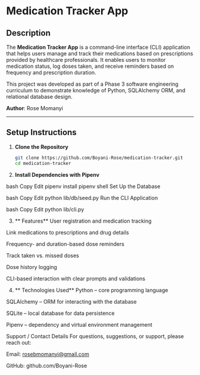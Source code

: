 
# Medication Tracker App

## Description
The **Medication Tracker App** is a command-line interface (CLI) application that helps users manage and track their medications based on prescriptions provided by healthcare professionals. It enables users to monitor medication status, log doses taken, and receive reminders based on frequency and prescription duration.

This project was developed as part of a Phase 3 software engineering curriculum to demonstrate knowledge of Python, SQLAlchemy ORM, and relational database design.

**Author**: Rose Momanyi

---

##  Setup Instructions

1. **Clone the Repository**
   ```bash
   git clone https://github.com/Boyani-Rose/medication-tracker.git
   cd medication-tracker

2. **Install Dependencies with Pipenv**

bash
Copy
Edit
pipenv install
pipenv shell
Set Up the Database

bash
Copy
Edit
python lib/db/seed.py
Run the CLI Application

bash
Copy
Edit
python lib/cli.py

3. ** Features**
User registration and medication tracking

Link medications to prescriptions and drug details

Frequency- and duration-based dose reminders

Track taken vs. missed doses

Dose history logging

CLI-based interaction with clear prompts and validations

4. ** Technologies Used**
Python – core programming language

SQLAlchemy – ORM for interacting with the database

SQLite – local database for data persistence

Pipenv – dependency and virtual environment management

Support / Contact Details
For questions, suggestions, or support, please reach out:

Email: rosebmomanyi@gmail.com

GitHub: github.com/Boyani-Rose
